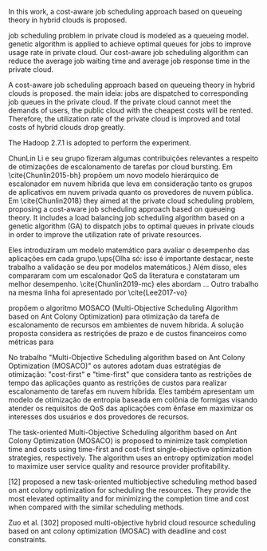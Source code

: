 In this work, a cost-aware job scheduling approach based on queueing theory in hybrid clouds is proposed.

job scheduling problem in private cloud is modeled as  a queueing model.
genetic algorithm is applied to achieve optimal queues for jobs to improve usage rate in private cloud.
Our cost-aware job scheduling algorithm can reduce the average job waiting time and average job response time in the private cloud.

A cost-aware job scheduling approach based on queueing theory in hybrid clouds is proposed.
the main ideia:
jobs  are  dispatched  to  corresponding  job  queues  in  the private cloud. If the private cloud cannot meet the demands of  users,  the  public  cloud  with  the  cheapest  costs  will  be rented. Therefore, the utilization rate of the private cloud is improved and total costs of hybrid clouds drop greatly.

The Hadoop 2.7.1 is adopted to perform the experiment.



ChunLin Li e seu grupo fizeram algumas contribuições relevantes a respeito de otimizações de escalonamento de tarefas por cloud bursting. Em \cite{Chunlin2015-bh} propõem um novo modelo hierárquico de escalonador em nuvem híbrida que leva em consideração tanto os grupos de aplicativos em nuvem privada quanto os provedores de nuvem pública. Em \cite{Chunlin2018} they aimed at the private cloud scheduling problem, proposing a cost-aware job scheduling approach based on queueing theory. It includes a load balancing job scheduling algorithm based on a genetic algorithm (GA) to dispatch jobs to optimal queues in private clouds in order to improve the utilization rate of private resources.





Eles introduziram um modelo matemático para avaliar o desempenho das aplicações em cada grupo.\ups{Olha só: isso é importante destacar, neste trabalho a validação se deu por modelos matemáticos.} Além disso, eles compararam com um escalonador QoS da literatura e constataram um melhor desempenho. \cite{Chunlin2019-mc} eles abordam ... Outro trabalho na mesma linha foi apresentado por \cite{Lee2017-vo}


propõem o algoritmo MOSACO (Multi-Objective Scheduling Algorithm based on Ant Colony Optimization) para otimização da tarefa de escalonamento de recursos em ambientes de nuvem híbrida. A solução proposta considera as restrições de prazo e de custos financeiros como métricas para 

No trabalho "Multi-Objective Scheduling algorithm based on Ant Colony Optimization (MOSACO)" os autores adotam duas estratégias de otimização: "cost-first" e "time-first" que considera tanto as restrições de tempo das aplicações quanto as restrições de custos para realizar escalonamento de tarefas em nuvem híbrida. Eles também apresentam um modelo de otimização de entropia baseada em colônia de formigas visando atender os requisitos de QoS das aplicações com ênfase em maximizar os interesses dos usuários e dos provedores de recursos.  

The task-oriented Multi-Objective Scheduling algorithm based on Ant Colony Optimization (MOSACO) is proposed to minimize task completion time and costs using time-first and cost-first single-objective optimization strategies, respectively. The algorithm uses an entropy optimization model to maximize user service quality and resource provider profitability.


[12] proposed a new task-oriented multiobjective scheduling method based on ant colony optimization for scheduling the resources. They provide the most elevated optimality and for minimizing the completion time and cost when compared with the similar scheduling methods.

Zuo et al. [302] proposed multi-objective hybrid cloud resource scheduling based on ant colony optimization (MOSAC) with deadline and cost constraints.